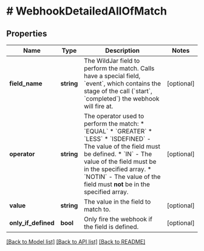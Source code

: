 # # WebhookDetailedAllOfMatch

## Properties

Name | Type | Description | Notes
------------ | ------------- | ------------- | -------------
**field_name** | **string** | The WildJar field to perform the match. Calls have a special field, &#x60;event&#x60;, which contains the stage of the call (&#x60;start&#x60;, &#x60;completed&#x60;) the webhook will fire at. | [optional]
**operator** | **string** | The operator used to perform the match:   * &#x60;EQUAL&#x60;   * &#x60;GREATER&#x60;   * &#x60;LESS&#x60;   * &#x60;ISDEFINED&#x60; - The value of the field must be defined.   * &#x60;IN&#x60; - The value of the field must be in the specified array.   * &#x60;NOTIN&#x60; - The value of the field must **not** be in the specified array. | [optional]
**value** | **string** | The value in the field to match to. | [optional]
**only_if_defined** | **bool** | Only fire the webhook if the field is defined. | [optional]

[[Back to Model list]](../../README.md#models) [[Back to API list]](../../README.md#endpoints) [[Back to README]](../../README.md)

